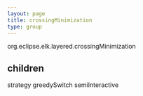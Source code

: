 ```yaml
---
layout: page
title: crossingMinimization
type: group
---
```

org.eclipse.elk.layered.crossingMinimization
## children

strategy
greedySwitch
semiInteractive


